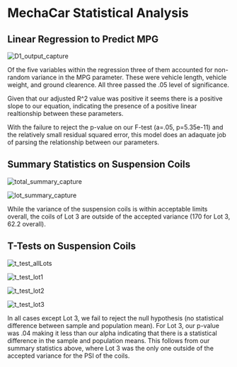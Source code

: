 # MechaCar Statistical Analysis

## Linear Regression to Predict MPG

![D1_output_capture](https://user-images.githubusercontent.com/95315957/163288366-a51441cf-6fbd-40ff-9a3a-ae4dc237d42c.PNG)

Of the five variables within the regression three of them accounted for non-random variance in the MPG parameter. These were vehicle length, vehicle weight, and ground clearence. All three passed the .05 level of significance. 

Given that our adjusted R^2 value was positive it seems there is a positive slope to our equation, indicating the presence of a positive linear realtionship between these parameters. 

With the failure to reject the p-value on our F-test (a=.05, p=5.35e-11) and the relatively small residual squared error, this model does an adaquate job of parsing the relationship between our parameters. 


## Summary Statistics on Suspension Coils

![total_summary_capture](https://user-images.githubusercontent.com/95315957/163296575-30ac102c-3a8c-4908-8123-1d691cadcdcf.PNG)

![lot_summary_capture](https://user-images.githubusercontent.com/95315957/163296656-7dbbf2a7-16b2-471e-9812-54350b7b742d.PNG)

While the variance of the suspension coils is within acceptable limits overall, the coils of Lot 3 are outside of the accepted variance (170 for Lot 3, 62.2 overall). 


## T-Tests on Suspension Coils

![t_test_allLots](https://user-images.githubusercontent.com/95315957/163299621-1edef62b-5f27-4681-929a-431901c8b784.PNG)

![t_test_lot1](https://user-images.githubusercontent.com/95315957/163299628-42c39bd4-e08d-42dc-b563-89ad6f1fca45.PNG)

![t_test_lot2](https://user-images.githubusercontent.com/95315957/163299637-f98eb370-880f-4ffc-88fb-b087929830f0.PNG)

![t_test_lot3](https://user-images.githubusercontent.com/95315957/163299646-5b163ce2-3175-433e-aa78-82e29ec414dc.PNG)

In all cases except Lot 3, we fail to reject the null hypothesis (no statistical difference between sample and population mean). For Lot 3, our p-value was .04 making it less than our alpha indicating that there is a statistical difference in the sample and population means. This follows from our summary statistics above, where Lot 3 was the only one outside of the accepted variance for the PSI of the coils. 
